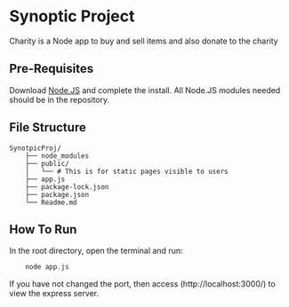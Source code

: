 # Synoptic Project

Charity is a Node app to buy and sell items and also donate to the charity
## Pre-Requisites

Download [Node.JS](https://nodejs.org/en/download) and complete the install.
All Node.JS modules needed should be in the repository.

## File Structure

```text
SynotpicProj/
    ├── node_modules
    ├── public/
    │   └── # This is for static pages visible to users
    ├── app.js
    ├── package-lock.json
    ├── package.json
    └── Readme.md
```

## How To Run

In the root directory, open the terminal and run:

```powershell
    node app.js
```

If you have not changed the port, then access (http://localhost:3000/) to view the express server.

